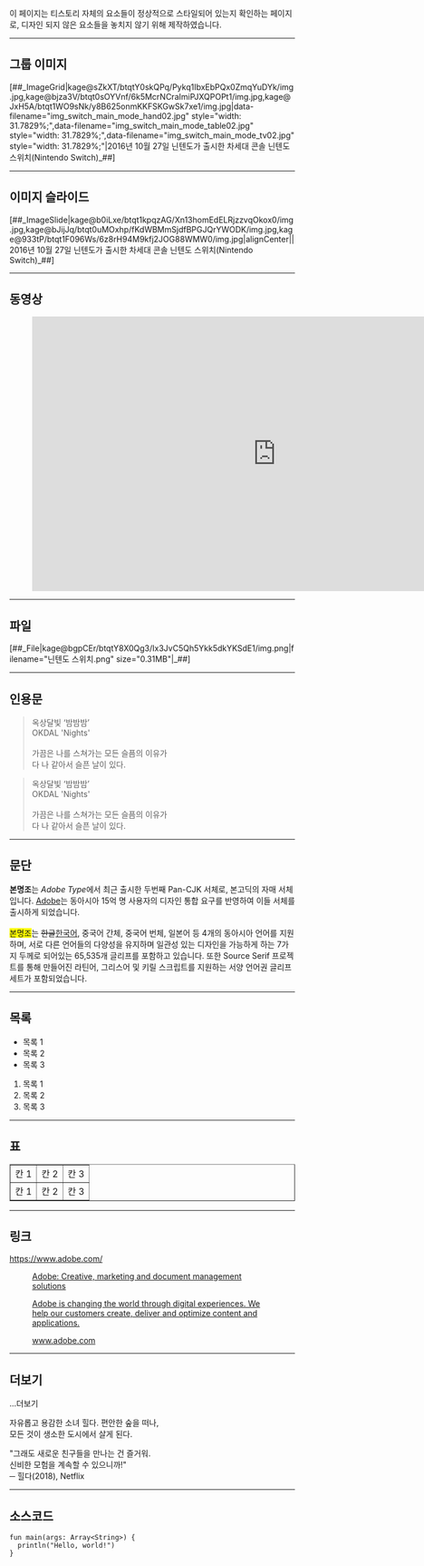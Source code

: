 <p>이 페이지는 티스토리 자체의 요소들이 정상적으로 스타일되어 있는지 확인하는 페이지로, 디자인 되지 않은 요소들을 놓치지 않기 위해 제작하였습니다.</p>
<hr contenteditable="false" data-ke-type="hr" data-ke-style="style3" />
<h2>그룹 이미지</h2>
<p>[##_ImageGrid|kage@sZkXT/btqtY0skQPq/Pykq1IbxEbPQx0ZmqYuDYk/img.jpg,kage@bjza3V/btqt0sOYVnf/6k5McrNCraImiPJXQPOPt1/img.jpg,kage@JxH5A/btqt1WO9sNk/y8B625onmKKFSKGwSk7xe1/img.jpg|data-filename="img_switch_main_mode_hand02.jpg" style="width: 31.7829%;",data-filename="img_switch_main_mode_table02.jpg" style="width: 31.7829%;",data-filename="img_switch_main_mode_tv02.jpg" style="width: 31.7829%;"|2016년 10월 27일 닌텐도가 출시한 차세대 콘솔 닌텐도 스위치(Nintendo Switch)_##]</p>
<hr contenteditable="false" data-ke-type="hr" data-ke-style="style3" />
<h2>이미지 슬라이드</h2>
<p>[##_ImageSlide|kage@b0iLxe/btqt1kpqzAG/Xn13homEdELRjzzvqOkox0/img.jpg,kage@bJijJq/btqt0uMOxhp/fKdWBMmSjdfBPGJQrYWODK/img.jpg,kage@933tP/btqt1F096Ws/6z8rH94M9kfj2JOG88WMW0/img.jpg|alignCenter||2016년 10월 27일 닌텐도가 출시한 차세대 콘솔 닌텐도 스위치(Nintendo Switch)_##]</p>
<hr contenteditable="false" data-ke-type="hr" data-ke-style="style3" />
<h2>동영상</h2>
<figure data-ke-type="video" data-ke-style="alignCenter" data-video-host="youtube" data-video-url="https://www.youtube.com/watch?v=LvofNApz01I" data-video-thumbnail="https://scrap.kakaocdn.net/dn/dPoXvi/hyAAMEPHlm/hhx0kqBkq1ZuH3blfVtG91/img.jpg?width=1280&amp;height=720&amp;face=0_0_1280_720"><iframe src="https://www.youtube.com/embed/LvofNApz01I" width="860" height="484" frameborder="0"></iframe>
<figcaption></figcaption>
</figure>
<hr contenteditable="false" data-ke-type="hr" data-ke-style="style3" />
<h2>파일</h2>
<p>[##_File|kage@bgpCEr/btqtY8X0Qg3/Ix3JvC5Qh5Ykk5dkYKSdE1/img.png|filename="닌텐도 스위치.png" size="0.31MB"|_##]</p>
<hr contenteditable="false" data-ke-type="hr" data-ke-style="style3" />
<h2>인용문</h2>
<blockquote data-ke-style="normal">옥상달빛 &lsquo;밤밤밤&rsquo; <br />OKDAL 'Nights' <br /><br />가끔은 나를 스쳐가는 모든 슬픔의 이유가 <br />다 나 같아서 슬픈 날이 있다.</blockquote>
<blockquote data-ke-style="box">옥상달빛 &lsquo;밤밤밤&rsquo; <br />OKDAL 'Nights' <br /><br />가끔은 나를 스쳐가는 모든 슬픔의 이유가 <br />다 나 같아서 슬픈 날이 있다.</blockquote>
<hr contenteditable="false" data-ke-type="hr" data-ke-style="style3" />
<h2>문단</h2>
<p><b>본명조</b>는 <i>Adobe Type</i>에서 최근 출시한 두번째 Pan-CJK 서체로, 본고딕의 자매 서체입니다. <a href="https://www.adobe.com/" target="_blank" rel="noopener">Adobe</a>는 동아시아 15억 명 사용자의 디자인 통합 요구를 반영하여 이들 서체를 출시하게 되었습니다. <br /><br /><span style="background-color: #ffff00;">본명조</span>는 <s>한글</s><u>한국어</u>, 중국어 간체, 중국어 번체, 일본어 등 4개의 동아시아 언어를 지원하며, 서로 다른 언어들의 다양성을 유지하며 일관성 있는 디자인을 가능하게 하는 7가지 두께로 되어있는 65,535개 글리프를 포함하고 있습니다. 또한 Source Serif 프로젝트를 통해 만들어진 라틴어, 그리스어 및 키릴 스크립트를 지원하는 서양 언어권 글리프 세트가 포함되었습니다.</p>
<hr contenteditable="false" data-ke-type="hr" data-ke-style="style3" />
<h2>목록</h2>
<ul style="list-style-type: disc;" data-ke-list-type="disc">
<li>목록 1</li>
<li>목록 2</li>
<li>목록 3</li>
</ul>
<ol style="list-style-type: decimal;" data-ke-list-type="decimal">
<li>목록 1</li>
<li>목록 2</li>
<li>목록 3</li>
</ol>
<hr contenteditable="false" data-ke-type="hr" data-ke-style="style3" />
<h2>표</h2>
<table style="border-collapse: collapse; width: 100%;" border="1">
<tbody>
<tr>
<td style="width: 33.3333%;">칸 1</td>
<td style="width: 33.3333%;">칸 2</td>
<td style="width: 33.3333%;">칸 3</td>
</tr>
<tr>
<td style="width: 33.3333%;">칸 1</td>
<td style="width: 33.3333%;">칸 2</td>
<td style="width: 33.3333%;">칸 3</td>
</tr>
</tbody>
</table>
<hr contenteditable="false" data-ke-type="hr" data-ke-style="style3" />
<h2>링크</h2>
<p><a href="https://www.adobe.com/" target="_blank" rel="noopener">https://www.adobe.com/</a></p>
<figure id="og_1554146058391" contenteditable="false" data-ke-type="opengraph"><a href="https://www.adobe.com/" target="_blank" rel="noopener" data-original-url="https://www.adobe.com/">
<div class="og-image" style="background-image: url('https://scrap.kakaocdn.net/dn/desHX7/hyAAIvFY0F/KAOLjgiINi7POZS1kW4Pg0/img.png?width=480&amp;height=480&amp;face=0_0_480_480,https://scrap.kakaocdn.net/dn/bfmr6d/hyAAKUzwYx/NmkkJJn06sANkvwAm6gPI1/img.jpg?width=1440&amp;height=810&amp;face=787_490_971_692,https://scrap.kakaocdn.net/dn/CFZnd/hyAAFeEhCg/I0ua2TNKUY7tCSzQB58gTK/img.jpg?width=1440&amp;height=810&amp;face=0_0_1440_810');"> </div>
<div class="og-text">
<p class="og-title">Adobe: Creative, marketing and document management solutions</p>
<p class="og-desc">Adobe is changing the world through digital experiences. We help our customers create, deliver and optimize content and applications.</p>
<p class="og-host">www.adobe.com</p>
</div>
</a></figure>
<hr contenteditable="false" data-ke-type="hr" data-ke-style="style3" />
<h2>더보기</h2>
<div data-ke-type="moreLess" data-text-more="더보기" data-text-less="닫기"><a class="btn-toggle-moreless">...더보기</a>
<div class="moreless-content">
<p>자유롭고 용감한 소녀 힐다. 편안한 숲을 떠나, <br />
모든 것이 생소한 도시에서 살게 된다.</p>
<p>"그래도 새로운 친구들을 만나는 건 즐거워. <br />신비한 모험을 계속할 수 있으니까!" <br />
─ 힐다(2018), Netflix</p>
</div>
</div>
<hr contenteditable="false" data-ke-type="hr" data-ke-style="style3" />
<h2>소스코드</h2>
<pre id="code_1554146123456" class="kotlin" data-ke-type="codeblock"><code>fun main(args: Array&lt;String&gt;) {
  println("Hello, world!")
}</code></pre>